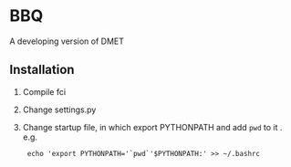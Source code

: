 BBQ
===

A developing version of DMET


Installation
------------
1. Compile fci

2. Change settings.py

3. Change startup file, in which export PYTHONPATH and add `pwd` to it . e.g.

        echo 'export PYTHONPATH='`pwd`'$PYTHONPATH:' >> ~/.bashrc

